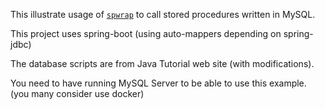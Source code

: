 
This illustrate usage of [`spwrap`](https://github.com/mhewedy/spwrap) to call stored procedures written in MySQL.

This project uses spring-boot (using auto-mappers depending on spring-jdbc)

The database scripts are from Java Tutorial web site (with modifications).

You need to have running MySQL Server to be able to use this example. (you many consider use docker)

